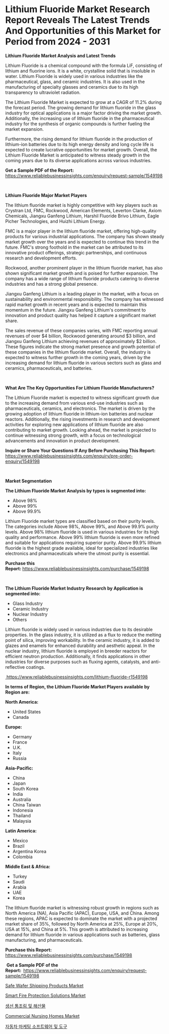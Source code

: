 <p><h1>Lithium Fluoride Market Research Report Reveals The Latest Trends And Opportunities of this Market for Period from 2024 - 2031</h1></p><p><strong>Lithium Fluoride Market Analysis and Latest Trends</strong></p>
<p><p>Lithium Fluoride is a chemical compound with the formula LiF, consisting of lithium and fluorine ions. It is a white, crystalline solid that is insoluble in water. Lithium Fluoride is widely used in various industries like the pharmaceutical, glass, and ceramic industries. It is also used in the manufacturing of specialty glasses and ceramics due to its high transparency to ultraviolet radiation.</p><p>The Lithium Fluoride Market is expected to grow at a CAGR of 11.2% during the forecast period. The growing demand for lithium fluoride in the glass industry for optical applications is a major factor driving the market growth. Additionally, the increasing use of lithium fluoride in the pharmaceutical industry for the synthesis of organic compounds is further fueling the market expansion.</p><p>Furthermore, the rising demand for lithium fluoride in the production of lithium-ion batteries due to its high energy density and long cycle life is expected to create lucrative opportunities for market growth. Overall, the Lithium Fluoride Market is anticipated to witness steady growth in the coming years due to its diverse applications across various industries.</p></p>
<p><strong>Get a Sample PDF of the Report:&nbsp;</strong> <a href="https://www.reliablebusinessinsights.com/enquiry/request-sample/1549198">https://www.reliablebusinessinsights.com/enquiry/request-sample/1549198</a></p>
<p>&nbsp;</p>
<p><strong>Lithium Fluoride Major Market Players</strong></p>
<p><p>The lithium fluoride market is highly competitive with key players such as Crystran Ltd, FMC, Rockwood, American Elements, Leverton Clarke, Axiom Chemicals, Jiangxu Ganfeng Lithium, Harshil Fluoride Brivo Lithium, Eagle Picher Technologies, and Huizhi Lithium Energy. </p><p>FMC is a major player in the lithium fluoride market, offering high-quality products for various industrial applications. The company has shown steady market growth over the years and is expected to continue this trend in the future. FMC's strong foothold in the market can be attributed to its innovative product offerings, strategic partnerships, and continuous research and development efforts.</p><p>Rockwood, another prominent player in the lithium fluoride market, has also shown significant market growth and is poised for further expansion. The company has a wide range of lithium fluoride products catering to diverse industries and has a strong global presence.</p><p>Jiangxu Ganfeng Lithium is a leading player in the market, with a focus on sustainability and environmental responsibility. The company has witnessed rapid market growth in recent years and is expected to maintain this momentum in the future. Jiangxu Ganfeng Lithium's commitment to innovation and product quality has helped it capture a significant market share.</p><p>The sales revenue of these companies varies, with FMC reporting annual revenues of over $4 billion, Rockwood generating around $3 billion, and Jiangxu Ganfeng Lithium achieving revenues of approximately $2 billion. These figures indicate the strong market presence and growth potential of these companies in the lithium fluoride market. Overall, the industry is expected to witness further growth in the coming years, driven by the increasing demand for lithium fluoride in various sectors such as glass and ceramics, pharmaceuticals, and batteries.</p></p>
<p>&nbsp;</p>
<p><strong>What Are The Key Opportunities For Lithium Fluoride Manufacturers?</strong></p>
<p><p>The Lithium Fluoride market is expected to witness significant growth due to the increasing demand from various end-use industries such as pharmaceuticals, ceramics, and electronics. The market is driven by the growing adoption of lithium fluoride in lithium-ion batteries and nuclear reactors. Additionally, the rising investments in research and development activities for exploring new applications of lithium fluoride are also contributing to market growth. Looking ahead, the market is projected to continue witnessing strong growth, with a focus on technological advancements and innovation in product development.</p></p>
<p><strong>Inquire or Share Your Questions If Any Before Purchasing This Report:</strong> <a href="https://www.reliablebusinessinsights.com/enquiry/pre-order-enquiry/1549198">https://www.reliablebusinessinsights.com/enquiry/pre-order-enquiry/1549198</a></p>
<p>&nbsp;</p>
<p><strong>Market Segmentation</strong></p>
<p><strong>The Lithium Fluoride Market Analysis by types is segmented into:</strong></p>
<p><ul><li>Above 98%</li><li>Above 99%</li><li>Above 99.9%</li></ul></p>
<p><p>Lithium Fluoride market types are classified based on their purity levels. The categories include Above 98%, Above 99%, and Above 99.9% purity levels. Above 98% lithium fluoride is used in various industries for its high quality and performance. Above 99% lithium fluoride is even more refined and suitable for applications requiring superior purity. Above 99.9% lithium fluoride is the highest grade available, ideal for specialized industries like electronics and pharmaceuticals where the utmost purity is essential.</p></p>
<p><strong>Purchase this Report:&nbsp;</strong><a href="https://www.reliablebusinessinsights.com/purchase/1549198">https://www.reliablebusinessinsights.com/purchase/1549198</a></p>
<p>&nbsp;</p>
<p><strong>The Lithium Fluoride Market Industry Research by Application is segmented into:</strong></p>
<p><ul><li>Glass Industry</li><li>Ceramic Industry</li><li>Nuclear Industry</li><li>Others</li></ul></p>
<p><p>Lithium fluoride is widely used in various industries due to its desirable properties. In the glass industry, it is utilized as a flux to reduce the melting point of silica, improving workability. In the ceramic industry, it is added to glazes and enamels for enhanced durability and aesthetic appeal. In the nuclear industry, lithium fluoride is employed in breeder reactors for efficient neutron production. Additionally, it finds applications in other industries for diverse purposes such as fluxing agents, catalysts, and anti-reflective coatings.</p></p>
<p><a href="https://www.reliablebusinessinsights.com/lithium-fluoride-r1549198">&nbsp;https://www.reliablebusinessinsights.com/lithium-fluoride-r1549198</a></p>
<p><strong>In terms of Region, the Lithium Fluoride Market Players available by Region are:</strong></p>
<p>
    <p> <strong> North America: </strong>
        <ul>
            <li>United States</li>
            <li>Canada</li>
        </ul>
        </p> 
    <p> <strong> Europe: </strong>
        <ul>
            <li>Germany</li>
            <li>France</li>
            <li>U.K.</li>
            <li>Italy</li>
            <li>Russia</li>
        </ul>
        </p> 
    <p> <strong> Asia-Pacific: </strong>
        <ul>
            <li>China</li>
            <li>Japan</li>
            <li>South Korea</li>
            <li>India</li>
            <li>Australia</li>
            <li>China Taiwan</li>
            <li>Indonesia</li>
            <li>Thailand</li>
            <li>Malaysia</li>
        </ul>
        </p> 
    <p> <strong> Latin America: </strong>
        <ul>
            <li>Mexico</li>
            <li>Brazil</li>
            <li>Argentina Korea</li>
            <li>Colombia</li>
        </ul>
        </p> 
    <p> <strong> Middle East & Africa: </strong>
        <ul>
            <li>Turkey</li>
            <li>Saudi</li>
            <li>Arabia</li>
            <li>UAE</li>
            <li>Korea</li>
        </ul>
    </p>
    </p>
<p><p>The lithium fluoride market is witnessing robust growth in regions such as North America (NA), Asia Pacific (APAC), Europe, USA, and China. Among these regions, APAC is expected to dominate the market with a projected market share of 35%, followed by North America at 25%, Europe at 20%, USA at 15%, and China at 5%. This growth is attributed to increasing demand for lithium fluoride in various applications such as batteries, glass manufacturing, and pharmaceuticals.</p></p>
<p><strong>Purchase this Report: </strong><a href="https://www.reliablebusinessinsights.com/purchase/1549198">https://www.reliablebusinessinsights.com/purchase/1549198</a></p>
<p>&nbsp;<strong>Get a Sample PDF of the Report:&nbsp;&nbsp;</strong><a href="https://www.reliablebusinessinsights.com/enquiry/request-sample/1549198">https://www.reliablebusinessinsights.com/enquiry/request-sample/1549198</a></p>
<p><strong></strong></p>
<p><p><a href="https://issuu.com/reportprime-2/docs/safe-wafer-shipping-products-market-size-2030.pptx">Safe Wafer Shipping Products Market</a></p><p><a href="https://github.com/changoleonlaverguenzanoexiste/Market-Research-Report-List-4/blob/main/smart-fire-protection-solutions-market.md">Smart Fire Protection Solutions Market</a></p><p><a href="https://medium.com/@dungquinhon1992/%ED%86%B5%EC%A1%B0%EB%A6%BC-%EC%96%B4%EB%A5%98-%EB%B0%8F-%ED%95%B4%EC%82%B0%EB%AC%BC-%EC%8B%9C%EC%9E%A5-%EC%84%B1%EA%B3%B5%EC%A0%81%EC%9D%B8-%EB%B9%84%EC%A6%88%EB%8B%88%EC%8A%A4-%EC%A0%84%EB%9E%B5-%EC%98%88%EC%B8%A1-2031%EB%85%84%EA%B9%8C%EC%A7%80-56c41a079044">생선 통조림 및 해산물</a></p><p><a href="https://github.com/tamvrosiya/Market-Research-Report-List-5/blob/main/commercial-nursing-homes-market.md">Commercial Nursing Homes Market</a></p><p><a href="https://medium.com/@emmettsaynford43546/%EC%9E%90%EB%8F%99%EC%B0%A8-%EB%A7%88%EC%BC%80%ED%8C%85-%EC%86%8C%ED%94%84%ED%8A%B8%EC%9B%A8%EC%96%B4-%EB%B0%8F-%EB%8F%84%EA%B5%AC-%EC%8B%9C%EC%9E%A5-%EA%B7%9C%EB%AA%A8-cagr-%ED%8A%B8%EB%A0%8C%EB%93%9C-2024-2030-7615c9fdc720">자동차 마케팅 소프트웨어 및 도구</a></p></p>
